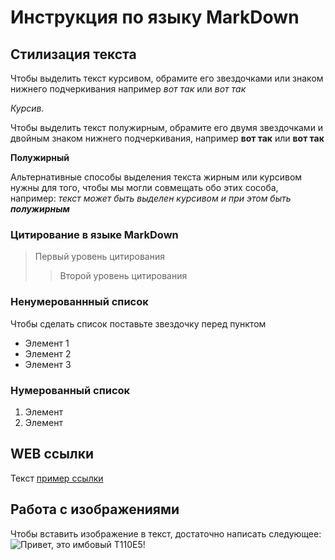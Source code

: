# Инструкция по языку MarkDown

## Стилизация текста
Чтобы выделить текст курсивом, обрамите его звездочками или знаком нижнего подчеркивания например *вот так* или _вот так_

*Курсив.*

Чтобы выделить текст полужирным, обрамите его двумя звездочками и двойным знаком нижнего подчеркивания, например **вот так** или __вот так__

**Полужирный**

Альтернативные способы выделения текста жирным или курсивом нужны для того, чтобы мы могли совмещать обо этих сособа, например: _текст может быть выделен курсивом и при этом быть **полужирным**_

### Цитирование в языке MarkDown

> Первый уровень цитирования
>> Второй уровень цитирования

### Ненумерованнный список
Чтобы сделать список поставьте звездочку перед пунктом
* Элемент 1
* Элемент 2
* Элемент 3

### Нумерованный список
1. Элемент
2. Элемент

## WEB ссылки
Текст  [пример ссылки](http.example.com "Всыплывающая подсказка")

## Работа с изображениями

Чтобы вставить изображение в текст, достаточно написать следующее: ![Привет, это имбовый T110E5!](Т110E5.jpg.jpg)

